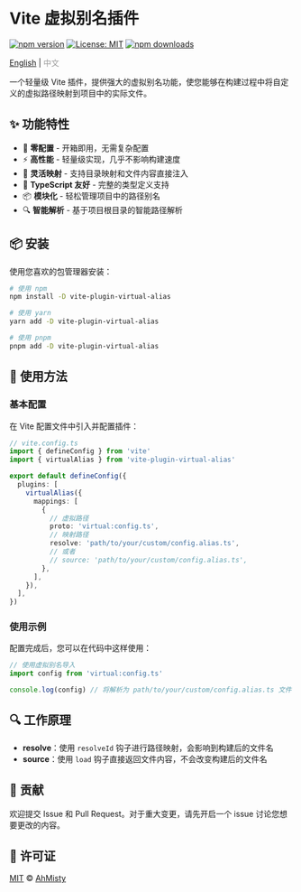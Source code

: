 # Vite 虚拟别名插件

[![npm version](https://img.shields.io/npm/v/vite-plugin-virtual-alias.svg?style=flat-square)](https://www.npmjs.com/package/vite-plugin-virtual-alias)
[![License: MIT](https://img.shields.io/badge/License-MIT-cyan.svg?style=flat-square)](https://github.com/AhMisty/vite-plugin-virtual-alias/blob/main/LICENSE)
[![npm downloads](https://img.shields.io/npm/dm/vite-plugin-virtual-alias.svg?style=flat-square)](https://www.npmjs.com/package/vite-plugin-virtual-alias)

[English](../en-US/README.md) | <span style="color: #999">中文</span>

一个轻量级 Vite 插件，提供强大的虚拟别名功能，使您能够在构建过程中将自定义的虚拟路径映射到项目中的实际文件。

## ✨ 功能特性

- 🚀 **零配置** - 开箱即用，无需复杂配置
- ⚡ **高性能** - 轻量级实现，几乎不影响构建速度
- 🔄 **灵活映射** - 支持目录映射和文件内容直接注入
- 🧩 **TypeScript 友好** - 完整的类型定义支持
- 📦 **模块化** - 轻松管理项目中的路径别名
- 🔍 **智能解析** - 基于项目根目录的智能路径解析

## 📦 安装

使用您喜欢的包管理器安装：

```bash
# 使用 npm
npm install -D vite-plugin-virtual-alias

# 使用 yarn
yarn add -D vite-plugin-virtual-alias

# 使用 pnpm
pnpm add -D vite-plugin-virtual-alias
```

## 🚀 使用方法

### 基本配置

在 Vite 配置文件中引入并配置插件：

```typescript
// vite.config.ts
import { defineConfig } from 'vite'
import { virtualAlias } from 'vite-plugin-virtual-alias'

export default defineConfig({
  plugins: [
    virtualAlias({
      mappings: [
        {
          // 虚拟路径
          proto: 'virtual:config.ts',
          // 映射路径
          resolve: 'path/to/your/custom/config.alias.ts',
          // 或者
          // source: 'path/to/your/custom/config.alias.ts',
        },
      ],
    }),
  ],
})
```

### 使用示例

配置完成后，您可以在代码中这样使用：

```typescript
// 使用虚拟别名导入
import config from 'virtual:config.ts'

console.log(config) // 将解析为 path/to/your/custom/config.alias.ts 文件
```

## 🔍 工作原理

- **resolve**：使用 `resolveId` 钩子进行路径映射，会影响到构建后的文件名
- **source**：使用 `load` 钩子直接返回文件内容，不会改变构建后的文件名

## 🤝 贡献

欢迎提交 Issue 和 Pull Request。对于重大变更，请先开启一个 issue 讨论您想要更改的内容。

## 📄 许可证

[MIT](LICENSE) © [AhMisty](https://github.com/AhMisty)
